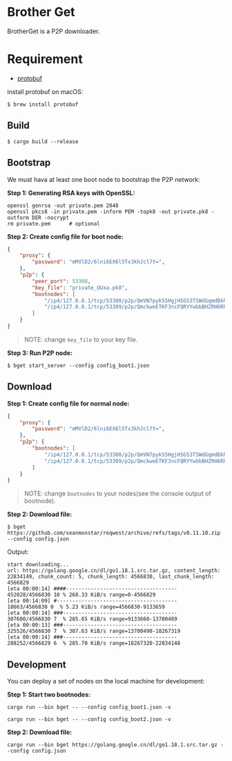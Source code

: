 # Brother Get

BrotherGet is a P2P downloader.

# Requirement

* [protobuf](https://grpc.io/docs/protoc-installation/)

install protobuf on macOS:
```
$ brew install protobuf
```

## Build

```
$ cargo build --release
```

## Bootstrap


We must hava at least one boot node to bootstrap the P2P network:

**Step 1: Generating RSA keys with OpenSSL:**
```
openssl genrsa -out private.pem 2048
openssl pkcs8 -in private.pem -inform PEM -topk8 -out private.pk8 -outform DER -nocrypt
rm private.pem      # optional
```

**Step 2: Create config file for boot node:**
```json
{
    "proxy": {
        "password": "mMVlD2/6lni6EX6l5Tx3khJcl7Y=",
    },
    "p2p": {
        "peer_port": 53308,          
        "key_file": "private_UUxa.pk8",
        "bootnodes": [
            "/ip4/127.0.0.1/tcp/53308/p2p/QmVN7pykS5HgjHSGS3TSWdGqmdBkhsSj1G5XLrTconUUxa",
            "/ip4/127.0.0.1/tcp/53309/p2p/QmckweETKF3ncFQRYYwbbBHZRH6RhqPkG3sCjF5E68DkP9"
        ]
    }
}
```
> NOTE: change `key_file` to your key file. 


**Step 3: Run P2P node:**
```
$ bget start_server --config config_boot1.json
```


## Download

**Step 1: Create config file for normal node:**
```json
{
    "proxy": {
        "password": "mMVlD2/6lni6EX6l5Tx3khJcl7Y=",
    },
    "p2p": {
        "bootnodes": [
            "/ip4/127.0.0.1/tcp/53308/p2p/QmVN7pykS5HgjHSGS3TSWdGqmdBkhsSj1G5XLrTconUUxa",
            "/ip4/127.0.0.1/tcp/53309/p2p/QmckweETKF3ncFQRYYwbbBHZRH6RhqPkG3sCjF5E68DkP9"
        ]
    }
}
```
> NOTE: change `bootnodes` to your nodes(see the console output of bootnode). 


**Step 2: Download file:**
```
$ bget https://github.com/seanmonstar/reqwest/archive/refs/tags/v0.11.10.zip --config config.json
```

Output:
```
start downloading...                                                                                                    
url: https://golang.google.cn/dl/go1.18.1.src.tar.gz, content_length: 22834149, chunk_count: 5, chunk_length: 4566830, last_chunk_length: 4566829
[eta 00:00:14] ####------------------------------------  452028/4566830 10 % 268.33 KiB/s range=0-4566829
[eta 00:14:09] #---------------------------------------   18663/4566830 0  % 5.23 KiB/s range=4566830-9133659
[eta 00:00:14] ###-------------------------------------  307600/4566830 7  % 285.65 KiB/s range=9133660-13700489
[eta 00:00:13] ###-------------------------------------  325526/4566830 7  % 307.63 KiB/s range=13700490-18267319
[eta 00:00:14] ###-------------------------------------  288252/4566829 6  % 285.70 KiB/s range=18267320-22834148 
```


## Development

You can deploy a set of nodes on the local machine for development:


**Step 1: Start two bootnodes:**
```
cargo run --bin bget -- --config config_boot1.json -v
```

```
cargo run --bin bget -- --config config_boot2.json -v
```

**Step 2: Download file:**
```
cargo run --bin bget https://golang.google.cn/dl/go1.18.1.src.tar.gz --config config.json
```